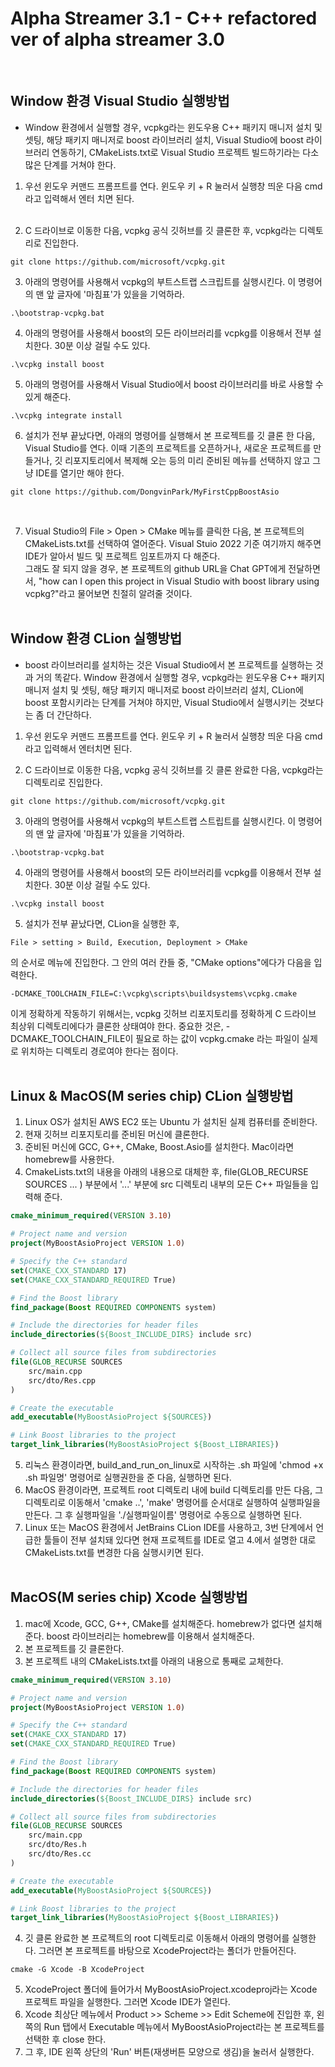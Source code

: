 
# Alpha Streamer 3.1 - C++ refactored ver of alpha streamer 3.0
<br>

## Window 환경 Visual Studio 실행방법
- Window 환경에서 실행할 경우, vcpkg라는 윈도우용 C++ 패키지 매니저 설치 및 셋팅, 해당 패키지 매니저로 boost 라이브러리 설치, Visual Studio에 boost 라이브러리 연동하기, CMakeLists.txt로 Visual Studio 프로젝트 빌드하기라는 다소 많은 단계를 거쳐야 한다.
1. 우선 윈도우 커맨드 프롬프트를 연다.
윈도우 키 + R 눌러서 실행창 띄운 다음 cmd 라고 입력해서 엔터 치면 된다.<br><br/>

2. C 드라이브로 이동한 다음, vcpkg 공식 깃허브를 깃 클론한 후, vcpkg라는 디렉토리로 진입한다.<br>
```text
git clone https://github.com/microsoft/vcpkg.git
```

3. 아래의 명령어를 사용해서 vcpkg의 부트스트랩 스크립트를 실행시킨다.
   이 명령어의 맨 앞 글자에 '마침표'가 있을을 기억하라.
```text
.\bootstrap-vcpkg.bat
```

4. 아래의 명령어를 사용해서 boost의 모든 라이브러리를 vcpkg를 이용해서 전부 설치한다. 30분 이상 걸릴 수도 있다.
```text
.\vcpkg install boost
```

5. 아래의 명령어를 사용해서 Visual Studio에서 boost 라이브러리를 바로 사용할 수 있게 해준다.
```text
.\vcpkg integrate install
```

6. 설치가 전부 끝났다면, 아래의 명령어를 실행해서 본 프로젝트를 깃 클론 한 다음, Visual Studio를 연다. 이때 기존의 프로젝트를 오픈하거나, 새로운 프로젝트를 만들거나, 깃 리포지토리에서 복제해 오는 등의 미리 준비된 메뉴를 선택하지 않고 그냥 IDE를 열기만 해야 한다.
```text
git clone https://github.com/DongvinPark/MyFirstCppBoostAsio
```
<br>

7. Visual Studio의 File > Open > CMake 메뉴를 클릭한 다음, 본 프로젝트의 CMakeLists.txt를 선택하여 열어준다. Visual Stuio 2022 기준 여기까지 해주면 IDE가 알아서 빌드 및 프로젝트 임포트까지 다 해준다.
<br> 그래도 잘 되지 않을 경우, 본 프로젝트의 github URL을 Chat GPT에게 전달하면서, "how can I open this project in Visual Studio with boost library using vcpkg?"라고 물어보면 친절히 알려줄 것이다.
<br><br>

## Window 환경 CLion 실행방법
- boost 라이브러리를 설치하는 것은 Visual Studio에서 본 프로젝트를 실행하는 것과 거의 똑같다. Window 환경에서 실행할 경우, vcpkg라는 윈도우용 C++ 패키지 매니저 설치 및 셋팅, 해당 패키지 매니저로 boost 라이브러리 설치, CLion에 boost 포함시키라는 단계를 거쳐야 하지만, Visual Studio에서 실행시키는 것보다는 좀 더 간단하다.
1. 우선 윈도우 커맨드 프롬프트를 연다.
윈도우 키 + R 눌러서 실행창 띄운 다음 cmd 라고 입력해서 엔터치면 된다.<br>

2. C 드라이브로 이동한 다음,
vcpkg 공식 깃허브를 깃 클론 완료한 다음, vcpkg라는 디렉토리로 진입한다.<br>
```text
git clone https://github.com/microsoft/vcpkg.git
```

3. 아래의 명령어를 사용해서 vcpkg의 부트스트랩 스트립트를 실행시킨다.
   이 명령어의 맨 앞 글자에 '마침표'가 있을을 기억하라.
```text
.\bootstrap-vcpkg.bat
```

4. 아래의 명령어를 사용해서 boost의 모든 라이브러리를 vcpkg를 이용해서 전부 설치한다. 30분 이상 걸릴 수도 있다.
```text
.\vcpkg install boost
```

5. 설치가 전부 끝났다면, CLion을 실행한 후,
```text
File > setting > Build, Execution, Deployment > CMake
```
 의 순서로 메뉴에 진입한다.
그 안의 여러 칸들 중,
"CMake options"에다가 다음을 입력한다.
```text
-DCMAKE_TOOLCHAIN_FILE=C:\vcpkg\scripts\buildsystems\vcpkg.cmake
```
이게 정확하게 작동하기 위해서는,
vcpkg 깃허브 리포지토리를 정확하게 C 드라이브 최상위 디렉토리에다가 클론한 상태여야 한다. 중요한 것은, -DCMAKE_TOOLCHAIN_FILE이 필요로 하는 값이 vcpkg.cmake 라는 파일이 실제로 위치하는 디렉토리 경로여야 한다는 점이다.
<br><br>

## Linux & MacOS(M series chip) CLion 실행방법
1. Linux OS가 설치된 AWS EC2 또는 Ubuntu 가 설치된 실제 컴퓨터를 준비한다.
2. 현재 깃허브 리포지토리를 준비된 머신에 클론한다.
3. 준비된 머신에 GCC, G++, CMake, Boost.Asio를 설치한다. Mac이라면 homebrew를 사용한다.
4. CmakeLists.txt의 내용을 아래의 내용으로 대체한 후, file(GLOB_RECURSE SOURCES ... ) 부분에서 '...' 부분에 src 디렉토리 내부의 모든 C++ 파일들을 입력해 준다.
```CMake
cmake_minimum_required(VERSION 3.10)

# Project name and version
project(MyBoostAsioProject VERSION 1.0)

# Specify the C++ standard
set(CMAKE_CXX_STANDARD 17)
set(CMAKE_CXX_STANDARD_REQUIRED True)

# Find the Boost library
find_package(Boost REQUIRED COMPONENTS system)

# Include the directories for header files
include_directories(${Boost_INCLUDE_DIRS} include src)

# Collect all source files from subdirectories
file(GLOB_RECURSE SOURCES
    src/main.cpp
    src/dto/Res.cpp
)

# Create the executable
add_executable(MyBoostAsioProject ${SOURCES})

# Link Boost libraries to the project
target_link_libraries(MyBoostAsioProject ${Boost_LIBRARIES})
```
5. 리눅스 환경이라면, build_and_run_on_linux로 시작하는 .sh 파일에 'chmod +x .sh 파일명' 명령어로 실행권한을 준 다음, 실행하면 된다.<br>
6. MacOS 환경이라면, 프로젝트 root 디렉토리 내에 build 디렉토리를 만든 다음, 그 디렉토리로 이동해서 'cmake ..', 'make' 명령어를 순서대로 실행하여 실행파일을 만든다. 그 후 실행파일을 './실행파일이름' 명령어로 수동으로 실행하면 된다.<br>
7. Linux 또는 MacOS 환경에서 JetBrains CLion IDE를 사용하고, 3번 단계에서 언급한 툴들이 전부 설치돼 있다면 현재 프로젝트를 IDE로 열고 4.에서 설명한 대로 CMakeLists.txt를 변경한 다음 실행시키면 된다.
<br><br>

## MacOS(M series chip) Xcode 실행방법
1. mac에 Xcode, GCC, G++, CMake를 설치해준다. homebrew가 없다면 설치해준다. boost 라이브러리는 homebrew를 이용해서 설치해준다.
2. 본 프로젝트를 깃 클론한다.
3. 본 프로젝트 내의 CMakeLists.txt를 아래의 내용으로 통째로 교체한다.
```CMake
cmake_minimum_required(VERSION 3.10)

# Project name and version
project(MyBoostAsioProject VERSION 1.0)

# Specify the C++ standard
set(CMAKE_CXX_STANDARD 17)
set(CMAKE_CXX_STANDARD_REQUIRED True)

# Find the Boost library
find_package(Boost REQUIRED COMPONENTS system)

# Include the directories for header files
include_directories(${Boost_INCLUDE_DIRS} include src)

# Collect all source files from subdirectories
file(GLOB_RECURSE SOURCES
    src/main.cpp
    src/dto/Res.h
    src/dto/Res.cc
)

# Create the executable
add_executable(MyBoostAsioProject ${SOURCES})

# Link Boost libraries to the project
target_link_libraries(MyBoostAsioProject ${Boost_LIBRARIES})
```
4. 깃 클론 완료한 본 프로젝트의 root 디렉토리로 이동해서 아래의 명령어를 실행한다. 그러면 본 프로젝트를 바탕으로 XcodeProject라는 폴더가 만들어진다.
```text
cmake -G Xcode -B XcodeProject
```
5. XcodeProject 폴더에 들어가서 MyBoostAsioProject.xcodeproj라는 Xcode 프로젝트 파일을 실행한다. 그러면 Xcode IDE가 열린다.
6. Xcode 최상단 메뉴에서 Product >> Scheme >> Edit Scheme에 진입한 후, 왼쪽의 Run 탭에서 Executable 메뉴에서 MyBoostAsioProject라는 본 프로젝트를 선택한 후 close 한다.
7. 그 후, IDE 왼쪽 상단의 'Run' 버튼(재생버튼 모양으로 생김)을 눌러서 실행한다.
